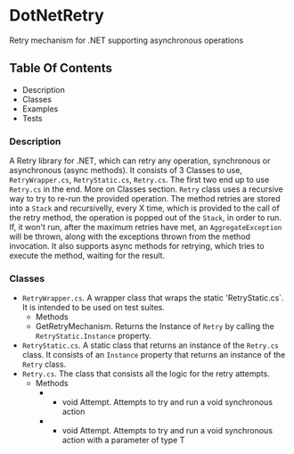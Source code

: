 ﻿# DotNetRetry
Retry mechanism for .NET supporting asynchronous operations

## Table Of Contents
* Description
* Classes
* Examples
* Tests

### Description
A Retry library for .NET, which can retry any operation, synchronous or asynchronous (async methods).
It consists of 3 Classes to use, `RetryWrapper.cs`, `RetryStatic.cs`, `Retry.cs`. The first two end up to use `Retry.cs` in the end. More on Classes section.
`Retry` class uses a recursive way to try to re-run the provided operation. The method retries are stored into a `Stack` and recursivelly, every X time, which is provided to the call of the retry method, the operation is popped out of the `Stack`, in order to run. If, it won't run, after the maximum retries have met, an `AggregateException` will be thrown, along with the exceptions thrown from the method invocation.
It also supports async methods for retrying, which tries to execute the method, waiting for the result.

### Classes
* `RetryWrapper.cs`. A wrapper class that wraps the static 'RetryStatic.cs`. It is intended to be used on test suites.
  *  Methods
    * GetRetryMechanism. Returns the Instance of `Retry` by calling the `RetryStatic.Instance` property.
* `RetryStatic.cs`. A static class that returns an instance of the `Retry.cs` class. It consists of an `Instance` property that returns an instance of the `Retry` class.
* `Retry.cs`. The class that consists all the logic for the retry attempts.
  * Methods
    * + void Attempt. Attempts to try and run a void synchronous action
    * + void Attempt<T>. Attempts to try and run a void synchronous action with a parameter of type T

